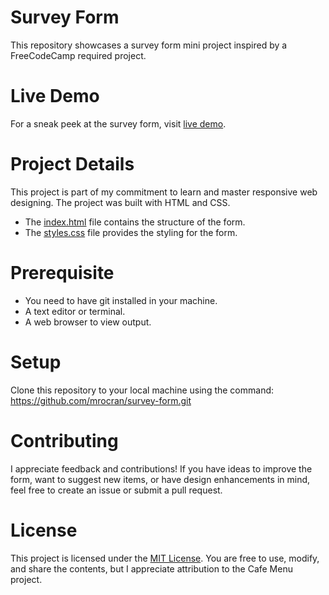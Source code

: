 # Survey Form
This repository showcases a survey form mini project inspired by a FreeCodeCamp required project.

# Live Demo
For a sneak peek at the survey form, visit [live demo]().

# Project Details
This project is part of my commitment to learn and master responsive web designing.
The project was built with HTML and CSS.
* The [index.html](./index.html) file contains the structure of the form.  
* The [styles.css](./styles.css) file provides the styling for the form.


# Prerequisite
* You need to have git installed in your machine.  
* A text editor or terminal.  
* A web browser to view output.  

# Setup
Clone this repository to your local machine using the command:   
https://github.com/mrocran/survey-form.git

# Contributing
I appreciate feedback and contributions! If you have ideas to improve the form, want to suggest new items, or have design enhancements in mind, feel free to create an issue or submit a pull request.

# License
This project is licensed under the [MIT License](). You are free to use, modify, and share the contents, but I appreciate attribution to the Cafe Menu project.